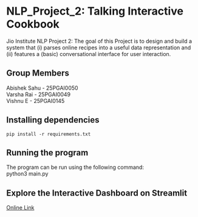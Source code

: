 # NLP_Project_2: Talking Interactive Cookbook
Jio Institute NLP Project 2: The goal of this Project is to design and build a system that (i) parses online recipes into
a useful data representation and (ii) features a (basic) conversational interface for user interaction.

## Group Members
Abishek Sahu - 25PGAI0050  
Varsha Rai - 25PGAI0049  
Vishnu E - 25PGAI0145

## Installing dependencies
`pip install -r requirements.txt`

## Running the program
The program can be run using the following command:  
python3 main.py

## Explore the Interactive Dashboard on Streamlit
[Online Link](https://receipebook.streamlit.app/)


